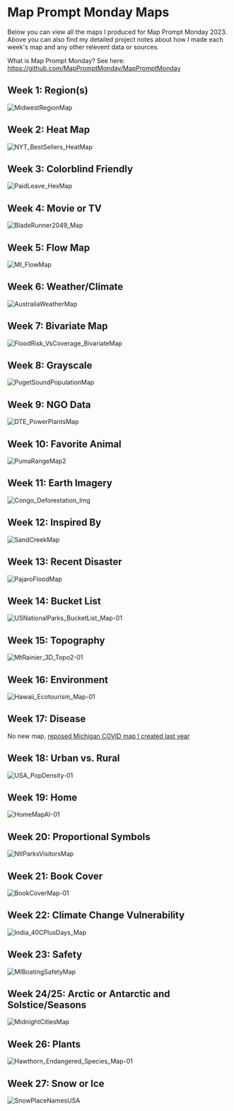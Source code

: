 # Map Prompt Monday Maps

Below you can view all the maps I produced for Map Prompt Monday 2023.
Above you can also find my detailed project notes about how I made each week's map and any other relevent data or sources.

What is Map Prompt Monday? See here: https://github.com/MapPromptMonday/MapPromptMonday


## Week 1: Region(s)

![MidwestRegionMap](https://user-images.githubusercontent.com/119870562/223245693-028ca095-3210-496a-b36e-34fd85d65faa.jpg)

## Week 2: Heat Map

![NYT_BestSellers_HeatMap](https://user-images.githubusercontent.com/119870562/223245808-28b400b7-4e50-4ec2-8a09-83248134a36a.jpg)

## Week 3: Colorblind Friendly

![PaidLeave_HexMap](https://user-images.githubusercontent.com/119870562/223246095-920fea0a-924a-434a-acd3-03dec85a0e5e.jpg)

## Week 4: Movie or TV

![BladeRunner2049_Map](https://user-images.githubusercontent.com/119870562/223246285-7fe70f29-2b01-4482-a855-8b6c00b84e4b.jpg)

## Week 5: Flow Map

![MI_FlowMap](https://user-images.githubusercontent.com/119870562/223246513-96d98f1b-2a62-45b0-a10e-c41b47e444c0.jpg)

## Week 6: Weather/Climate

![AustraliaWeatherMap](https://user-images.githubusercontent.com/119870562/223246686-ac51cf4b-277e-4f63-9b9e-1e407bf69dbb.jpg)

## Week 7: Bivariate Map

![FloodRisk_VsCoverage_BivariateMap](https://user-images.githubusercontent.com/119870562/223246841-49a4e97c-ffe6-486b-a516-e073d7a9dbe3.jpg)

## Week 8: Grayscale

![PugetSoundPopulationMap](https://user-images.githubusercontent.com/119870562/223246974-907a1e0d-6c0c-44f6-ab78-a1c9d3d0a7cd.jpg)

## Week 9: NGO Data

![DTE_PowerPlantsMap](https://user-images.githubusercontent.com/119870562/223247117-bfd97556-7735-4877-9c8b-04ec76e5258d.jpg)

## Week 10: Favorite Animal

![PumaRangeMap2](https://user-images.githubusercontent.com/119870562/225722575-9d15a06c-9805-4abc-b20f-d113881a0bf1.jpg)

## Week 11: Earth Imagery

![Congo_Deforestation_Img](https://user-images.githubusercontent.com/119870562/225722706-a3770e6a-07c4-4de5-a9c5-3bbe70ddfc19.jpg)

## Week 12: Inspired By

![SandCreekMap](https://user-images.githubusercontent.com/119870562/226462472-a460a3f8-3c51-4646-a98a-1957418ae0a0.jpg)

## Week 13: Recent Disaster

![PajaroFloodMap](https://user-images.githubusercontent.com/119870562/228887778-68ac82dc-bc82-429c-9dd7-8d01d17497ba.jpg)

## Week 14: Bucket List

![USNationalParks_BucketList_Map-01](https://user-images.githubusercontent.com/119870562/232048861-042cc79f-74bc-4ac6-8290-63ef211ba9d7.jpg)

## Week 15: Topography

![MtRainier_3D_Topo2-01](https://user-images.githubusercontent.com/119870562/232050907-2bf59772-c3fb-45ba-bf52-9baee96f2479.jpg)

## Week 16: Environment

![Hawaii_Ecotourism_Map-01](https://user-images.githubusercontent.com/119870562/233136687-b79ae8be-5eaf-4e65-8f72-6a170ef55561.jpg)

## Week 17: Disease

No new map, [reposed Michigan COVID map I created last year](https://github.com/devinmlea/Maps_Graphics_Code/tree/main/2022/MIPctSickCOVID)

## Week 18: Urban vs. Rural

![USA_PopDensity-01](https://user-images.githubusercontent.com/119870562/236840913-52f6c138-fd72-4103-8634-8717c62eb51a.jpg)

## Week 19: Home

![HomeMapAI-01](https://github.com/devinmlea/Maps_Graphics_Code/assets/119870562/a73057c0-c65b-48ba-9730-3685c108175a)

## Week 20: Proportional Symbols

![NtlParksVisitorsMap](https://github.com/devinmlea/Maps_Graphics_Code/assets/119870562/f3385f3e-0f26-4dfe-ae7c-06e4106b5229)

## Week 21: Book Cover

![BookCoverMap-01](https://github.com/devinmlea/Maps_Graphics_Code/assets/119870562/2e6dca70-e5e9-45bb-95c2-48326e8f855c)

## Week 22: Climate Change Vulnerability

![India_40CPlusDays_Map](https://github.com/devinmlea/Maps_Graphics_Code/assets/119870562/db6c9a7c-1b0e-4b54-b448-e29e052dc36d)

## Week 23: Safety

![MIBoatingSafetyMap](https://github.com/devinmlea/Maps_Graphics_Code/assets/119870562/bf3141c8-ef12-466a-9624-d014955c8f20)

## Week 24/25: Arctic or Antarctic and Solstice/Seasons

![MidnightCitiesMap](https://github.com/devinmlea/Maps_Graphics_Code/assets/119870562/202a9812-9611-47ff-aca0-ea9133110ee2)

## Week 26: Plants

![Hawthorn_Endangered_Species_Map-01](https://github.com/devinmlea/Maps_Graphics_Code/assets/119870562/eca59859-ef5c-4b7a-97ad-b6345c402fe9)

## Week 27: Snow or Ice

![SnowPlaceNamesUSA](https://github.com/devinmlea/Maps_Graphics_Code/assets/119870562/9ce197ae-5ecb-4e2a-9588-b2be45f9c079)

